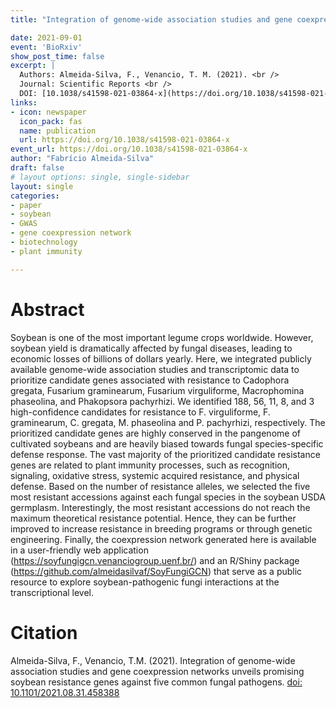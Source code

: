 ```yaml
---
title: "Integration of genome-wide association studies and gene coexpression networks unveils promising soybean resistance genes against five common fungal pathogens"

date: 2021-09-01
event: 'BioRxiv'
show_post_time: false
excerpt: |
  Authors: Almeida-Silva, F., Venancio, T. M. (2021). <br />
  Journal: Scientific Reports <br />
  DOI: [10.1038/s41598-021-03864-x](https://doi.org/10.1038/s41598-021-03864-x)
links:
- icon: newspaper
  icon_pack: fas
  name: publication
  url: https://doi.org/10.1038/s41598-021-03864-x
event_url: https://doi.org/10.1038/s41598-021-03864-x
author: "Fabrício Almeida-Silva"
draft: false
# layout options: single, single-sidebar
layout: single
categories:
- paper
- soybean
- GWAS
- gene coexpression network
- biotechnology
- plant immunity

---
```


# Abstract

Soybean is one of the most important legume crops worldwide. However, soybean yield is dramatically affected by fungal diseases, leading to economic losses of billions of dollars yearly. Here, we integrated publicly available genome-wide association studies and transcriptomic data to prioritize candidate genes associated with resistance to Cadophora gregata, Fusarium graminearum, Fusarium virguliforme, Macrophomina phaseolina, and Phakopsora pachyrhizi. We identified 188, 56, 11, 8, and 3 high-confidence candidates for resistance to F. virguliforme, F. graminearum, C. gregata, M. phaseolina and P. pachyrhizi, respectively. The prioritized candidate genes are highly conserved in the pangenome of cultivated soybeans and are heavily biased towards fungal species-specific defense response. The vast majority of the prioritized candidate resistance genes are related to plant immunity processes, such as recognition, signaling, oxidative stress, systemic acquired resistance, and physical defense. Based on the number of resistance alleles, we selected the five most resistant accessions against each fungal species in the soybean USDA germplasm. Interestingly, the most resistant accessions do not reach the maximum theoretical resistance potential. Hence, they can be further improved to increase resistance in breeding programs or through genetic engineering. Finally, the coexpression network generated here is available in a user-friendly web application (https://soyfungigcn.venanciogroup.uenf.br/) and an R/Shiny package (https://github.com/almeidasilvaf/SoyFungiGCN) that serve as a public resource to explore soybean-pathogenic fungi interactions at the transcriptional level.


# Citation

Almeida-Silva, F., Venancio, T.M. (2021). Integration of genome-wide association studies and gene coexpression networks unveils promising soybean resistance genes against five common fungal pathogens. [doi: 10.1101/2021.08.31.458388](https://doi.org/10.1038/s41598-021-03864-x)

